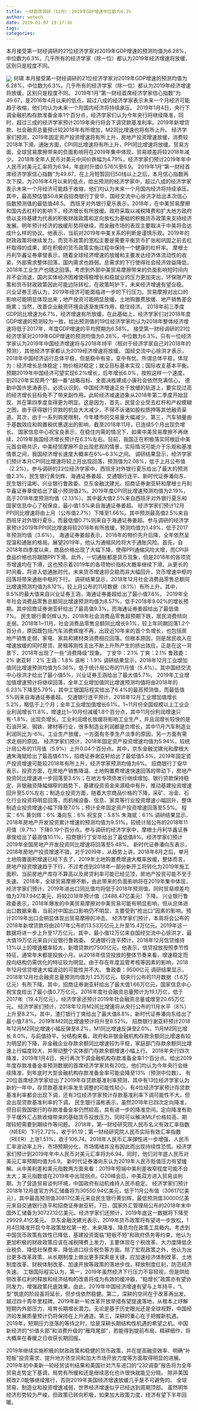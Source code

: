 ```yaml
---
title: 一财首席调研（12月）：2019年GDP增速中位数为6.3%
author: wetech
date: 2019-01-07 19:17:16
tags: 
categories: 
---
```

本月接受第一财经调研的21位经济学家对2019年GDP增速的预测均值为6.28%，中位数为6.3%。几乎所有的经济学家（除一位）都认为2019年经济增速将放缓，区别只是程度不同。
<!-- more -->
<img align="center" border="0" src="https://imgcdn.yicai.com/uppics/images/2019/01/d2ebb28b653ec9639521a87ef253b1a1.jpg" />
何啸
本月接受第一财经调研的21位经济学家对2019年GDP增速的预测均值为6.28%，中位数为6.3%。几乎所有的经济学家（除一位）都认为2019年经济增速将放缓，区别只是程度不同。
2019年1月“第一财经首席经济学家信心指数”为49.67，是2016年4月以来的低点，超过八成的经济学家表示未来一个月经济可能趋于收缩，他们均认为未来一个月国内经济将持续承压。
2019年1月4日，央行下调金融机构存款准备金率1个百分点，经济学家们认为今年央行将继续降准，同时，超过三成的经济学家预计2019年央行将会下调贷款基准利率。2019年新增贷款、社会融资总量预计较2018年有所增加，M2同比增速也将有所上升。
经济学家们预测，2019年固定资产投资增速将有所上升，房地产投资增速放缓，消费较2018年下滑。通胀方面，CPI同比增速将有所上升，PPI同比增速将放缓。贸易方面，全球贸易摩擦带来的负面影响将在2019年集中体现，贸易顺差将较2018年减少。
2018年全年人民币对美元中间价跌幅为4.79%，经济学家们预计2019年年中人民币对美元汇率将为6.94，年底时升值0.576%至6.9。
2019年1月“第一财经首席经济学家信心指数”为49.67，在上月短暂回归50线以上之后，本月信心指数再次下探，为2016年4月以来的低点，给出预测的经济学家中，超过八成的经济学家表示未来一个月经济可能趋于收缩，他们均认为未来一个月国内经济将持续承压。其中，最高预估值50.8来自招商银行丁安华，国经交流中心徐洪才给出本次信心指数预测值的最低值48.5。
西班牙对外银行夏乐表示，2018年，在中美贸易摩擦和国内去杠杆的影响下，经济增长有所放缓。政府采取以减税降费和扩大地方政府债以支持基建为代表的积极财政政策和定向放松为基础的积极货币政策来支持经济发展。明年预计经济的放缓形势将继续，而金融市场的表现主要取决于中美将会达成什么样的协议。他表示，当前对2019年中美关系的判断是谨慎乐观。2019年的财政政策将继续发力，而货币政策的宽松主要是需要平衡货币扩张和巩固之前去杠杆取得的成果，即在积极的货币政策实施过程中保持一个健康的杠杆率。
摩根士丹利华鑫证券章俊表示，随着全球经济增速的放缓和主要发达经济体流动性的收紧，外部需求整体回落，国内需求也趋弱。总需求的下行使得社会经济效益降低，2018年工业生产也随之回落。考虑到外部中美贸易摩擦带来的负面影响短时间内并不会消退，国内实体经济困难使得稳增长和稳就业的压力更加突出，环保限产政策和货币财政政策因此可能边际转松，在政策呵护下，未来经济增速有望企稳。
兴业证券王涵认为，2019年经济可能面临进一步的下行压力。贸易摩擦对出口的影响可能明显体现出来；地产投资可能明显放缓，土地购置费放缓、地产销售差会拖累；当然，改善企业融资环境会逐渐发挥作用，稳住经济。
2018年前三季度GDP同比增速为6.7%，经济增速有所放缓，在此基础上，经济学家们对2018年度GDP增速的预测较为一致，给出预测值的19位经济学家均认为2018年整体经济增速将低于2017年，年度GDP增速的平均预期为6.58%。
接受第一财经调研的21位经济学家对2019年GDP增速的预测均值为6.28%，中位数为6.3%。只有一位经济学家认为2019年中国经济增速将与2018年持平（相对于经济学家自己对2018年的预测），其他经济学家都认为2019经济增速将放缓。
国经交流中心徐洪才表示，2018年中国经济运行总体平稳，但是稳中有变，变中有忧。所谓总体平稳，体现为：经济增长总体稳定；物价相对稳定；就业目标基本实现；国际收支基本平衡。预期2019年中国经济可望实现6.2%增长，后年增长6.0%，按照这样一个速度，到2020年实现两个“翻一番”战略目标、全面决胜建成小康社会依然充满信心。
德勤中国许思涛表示，必须认识到，中国经济增速正处于放缓的轨道上，要实现过高的经济增长目标免不了带来副作用。此轮经济减速迹象从2018年第二季度开始显现，并在第四季度变得更为明显。这是因为，首先，民营企业受去杠杆和产权模糊之困，由于获得银行贷款的机会大大减少，不得不诉诸如股权质押等其他融资渠道。其次，由于一系列购房限制，今年楼市的交易量大幅减少。第三，汽车销量由于基数效应和购置税优惠退出的影响，截至2018年11月，已连续5个月出现负增长。
国家信息中心祝宝良表示，在稳住内需的情况下，如果中美贸易摩擦不再继续，2019年我国经济增长预计在6.3%左右。目前，我国正在积极落实阿根廷中美元首会晤共识，中美经贸摩擦不会出现悲观的情景，实际情况可能介于乐观和基准情景之间，我国经济增长速度大概率在6%~6.3%之间。
调研结果显示，经济学家们预计本月CPI同比增速将较上月出现回落，预测值为2.08%，低于上月公布值（2.2%）。参与调研的22位经济学家中，西班牙对外银行夏乐给出了最大的预测值2.3%，民生银行黄剑辉、海通证券姜超、交通银行连平、新时代证券潘向东、民生银行温彬、兴业银行鲁政委、京东金融沈建光、招商证券谢亚轩和摩根士丹利华鑫证券章俊给出了最小预测值2%。2019年度CPI同比增速预测均值为2.19%，高于2018年度预测均值（2.13%）。其中最大值2.5%来自西班牙对外银行夏乐和国家信息中心了祝保良，最小值1.5%来自海通证券姜超。
经济学家们预计12月PPI同比增速将由上月（公布值2.7%）下降至1.66%。其中预测最高值2.5%来自西班牙对外银行夏乐，而最低值0.7%则来自于海通证券姜超。参与调研的经济学家预计2019年PPI同比增速将较2018年有所放缓，预测均值为1.49%，低于2017年预测均值（3.6%）。
海通证券姜超表示，2018年的物价先升后降，全年依然呈现温和通胀的格局。展望2019年，他认为通缩风险将大于通胀风险。首先，自2018年四季度以来，商品价格出现了大幅下降，使得PPI通缩风险大增，而CPI非食品价格也将跟随PPI下滑。此外，一切通胀都是货币现象，但是2018年的各项货币增速均在下滑，这也预示着2019年的各项物价指标大概率继续下滑。从更长的时间看，将进入低通胀时代，未来货币增速将企稳而非大幅回升，货币增速中枢的回落将带来通胀中枢的下行。
调研结果显示，2018年12月社会消费品零售总额同比增速预测均值为8.12%，较上月公布的11月数据（8.1%）有所上升。其中，8.5%的最大值来自兴业证券王涵，海通证券姜超给出了最小值7.6%。
2019年全年社会消费品零售总额同比增速预测均值为8.57%，低于2018年9.02%的增长预期。其中招商证券谢亚轩给出了最高值9.3%，而海通证券姜超给出了最低值7%。
民生银行黄剑辉认为，2018年社会消费品零售超预期下跌，居民消费倾向走弱。2018年1~11月，社会消费品零售总额同比增长9.1%，较上年同期回落1.2个百分点，原因既包括汽车消费辉煌不再，出现近10年来的首个负增长，也包括房地产销售走弱，家电、家具和建材类消费相应回落。但根本原因，则是居民收入在增速放缓的同时房贷、房租等刚性支出不断上升所产生的挤出效应，正是在这一背景下，2018年出现了一些“消费降级”现象。
丁安华：2.1%
丁爽：2.1%
鲁政委：2%
谢亚轩：2%
王涵：1.8%
温彬：1.9%
调研结果显示，2018年12月工业增加值同比增速预测均值为5.36%，低于统计局公布的11月值（5.4%）。其中国经交流中心徐洪才给出了最小值5%，兴业证券王涵给出了最大值5.7%。
2019年工业增加值增速预计将继续回落，全年工业增加值同比增速预测均值将由2018年的6.23%下降至5.79%，其中工银国际程实给出了6.4%的最高预测值，而最低值5%则来自海通证券姜超。
交通银行连平预计，2018年12月工业增加值增长5.2%，略低于上个月；全年工业增加值增长6.1%。1~11月份全国规模以上工业企业利润增长11.8%，增速比1~10月份减缓1.8个百分点，其中11月份利润增速只有-1.8%，出现负增长。工业利润增长放缓将影响工业生产，并且润增长较快的是石油开采、钢铁、建材等行业，很多制造业利润都是负增长，其中11月汽车制造业利润同比为-6%。工业生产放缓，一方面有冬季生产淡季的原因，另一方面有需求走弱的原因。
经济学家们预计，2018年固定资产投资增速均值为5.94%，较统计局公布的11月值（5.9%）上升0.04个百分点。其中，京东金融沈建光和摩根大通朱海斌给出了最高值6.1%，招商证券谢亚轩给出了最低值5.5%。2019年固定资产投资增速可能较2018年有所上升，经济学家预测均值为6%。
招商银行丁安华表示，投资方面，在房地产销售降温、土地购置费增速快速回落的带动下，房地产投资同比增速进一步回落至3.5%；在地方专项债发行继续增加、银行贷款保持稳定、非银融资降幅缩窄的趋势下，基建投资资金来源稳中有升，推动基建投资增速回升至5.0%左右；制造业投资方面，随着大宗商品价格的下降，采矿、冶金、石化行业投资将明显回落，而机械设备、信息、家具等行业投资增速小幅回升，整体制造业投资增速小幅下降至7.0%；预计全年固定资产投资增速回落至5.5%。
程实：6%
黄剑辉：6%
潘向东：6%
祝宝良：5.8%
朱海斌：6.1%
调研结果显示，2018年房地产开发投资累计增速的预测均值为9.51%，较统计局公布的2018年11月值（9.7%）下降0.19个百分点。参与调研的经济学家中，摩根士丹利华鑫证券章俊给出了最高值10.1%，招商银行丁安华给出了最低值8%。经济学家们预计2019年全国房地产开发投资同比增速将回落至5.48%。
新时代证券潘向东表示，2018年房地产投资增速不错，对于2019年，从趋势上讲，2018年8月之后，单月土地购置面积增速已经下去了，2019年土地购置费增速大概率放缓，整体而言，房地产投资增速趋于下行，不过考虑到2018年一部分新开工将转化为2019年施工面积、当前房地产库存不算高以及房贷利率可能已经见顶，房地产投资可能不至于失速。
2018年，全球贸易摩擦不断，由此带来的负面影响将在2019年集中体现，经济学家们预计，2019年进出口同比值均将低于2018年预测值，同时贸易顺差均值为2787.94亿美元，将较2018年预计值（3488.47亿美元）下降。
兴业银行鲁政委表示，2018年爆发的中美贸易摩擦对中美贸易可能有明显影响，但从总体进出口数据来看，当前对中国出口影响仍不明显，主要受到“抢出口”因素的影响。预计2019年出口会明显体现出贸易摩擦的冲击。
经济学家们预计，本周将会公布的2018年新增贷款将由2017年公布的13.53万亿元上升至15.4万亿元。2019年这一数据将进一步上升至17万亿元，其中，最小值12万亿来自国经交流中心徐洪才，最大值19万亿元来自兴业银行鲁政委。
交通银行连平预计，2018年12月信贷维持13%以上的增速概率较大，新增贷款约7500亿元，他表示，信贷投放按照季节性特征，通常年末都是投放小月。从2018年信贷投放的整体节奏来看，增速稳定而投向结构仍需优化的特征较为明显。由于存在年度监管考核等因素的影响，2018年12月信贷增速大幅波动的可能性并不大。
鲁政委：9500亿元
调研结果显示，2018年12月社会融资总量预测均值为1.25万亿元，较央行公布的11月数据（1.6万亿元）有所下降。其中，招商证券谢亚轩给出了最大值1.66万亿元，国家信息中心祝宝良给出了最小值0.7万亿元。2018年度社会融资总量预计为19.1万亿，低于2017年（19.4万亿元）。经济学家还预计2019年社会融资总量或增至20.65万亿元。
经济学家们预计，2018年12月M2同比增速将从央行公布的11月水平（8%）上升至8.2%。其中，渣打银行丁爽给出了最大值8.8%，新时代证券潘向东给出了最小值7.8%。2019年M2同比增速预计将升至8.52%。
招商银行谢亚轩预计2018年12月M2同比增速小幅反弹至8.2%，M1同比增速反弹至2.0%。11月M2同比增长 8.0%，与前值持平。分结构来看，政府和非银金融机构存款余额同比增速有较为明显的下降，非金融企业存款余额同比增速较为平稳，家庭部门存款余额同比增速上行幅度较大，并带动整个实体部门存款余额增速小幅上行。
2018年央行四次降准，2019年1月4日，央行再次下调金融机构存款准备金率1个百分点。给出2019年度存款准备金率预测数据的首席经济学家共有20位，他们均认为今年央行会继续降准，到年底时大型金融机构存款准备金率可能会降至13%（预测中位数）。
有20位首席经济学家给出了2019年存贷款基准利率预测，其中有13位经济学家认为新的一年中，存贷款基准利率发生调整的可能性较小，有4位经济学家预计存贷款基准利率都会出现下调，还有3位经济学家预计存款基准利率下调可能性不大，但会出现贷款基准利率的下调。
民生银行温彬表示，虽然2018年已四次定向降准，但目前我国银行的存款准备金率仍然较高，具有进一步的降准空间。定向降准有助于平缓外汇占款收缩带来的基础货币投放压力，同时可以解决MLF价格较高、期限较短需要到期续作等问题。
2018年，第一财经研究院人民币名义有效汇率指数（NEER）下行2.72%，收于91.19；第一财经研究院人民币实际有效汇率指数（REER）上涨1.51%，收于106.74。2018年人民币汇率弹性进一步增强，人民币汇率波动率上升，市场预期分化，市场情绪并没有因此而出现持续性恐慌。经济学家们预计到2019年年中人民币对美元汇率将为6.94，同时，他们对年底人民币对美元汇率预期均值为6.9。
新时代证券潘向东认为2019年人民币贬值压力有望缓解。从中美利差和美元指数两方面来看：2019年短端中美利差收窄程度可能不会太大；美元指数或在2019年中出现拐点。G20峰会后，中美双方进入贸易谈判期，为了营造贸易谈判环境，中国政府有动机维持人民币稳定。
经济学家们预计2018年12月底官方外汇储备将为30550.94亿美元，低于11月公布值（30617亿美元），其中最高预测值30817亿美元来自民生银行黄剑辉，最低预测值30000亿美元来自交通银行连平和招商证券谢亚轩。7日，国家外汇管理局公布的2018年末中国外汇储备为30727.12亿美元。经济学家们还预计，2019年底这一数据将下降至29929.41亿美元。
京东金融沈建光表示，2019年货币政策将有望进一步放松，1月4日降准开启今年政策放松第一枪，未来降准、降息均在政策工具箱内。考虑到中国货币政策有效性已降低，基建投资面临“短板不短”和政府债务等约束，他认为更加积极的财政政策应该在减税降费上发力，主要体现在个税改革、大力度降低企业税负、降低社保费率、降低进口综合税负等方面。除了宏观政策之外，他认为出台更多改革政策、从长期制度上做出更多探索是关键，应加速经济体制改革、土地制度改革、财税体制改革、加速开放等政策的落地步伐，释放制度红利，防范经济失速。
工银国际程实认为，第一，2019年虽然经济下行压力不容轻视，但是供给侧改革红利的释放和经济结构的改善将成为有效的缓冲器，“稳增长”政策亦有望协同发力，增强政策托底效果。由此，2019年中国经济增速有望与上年持平，“L型”筑底的阶段虽将延长，但步伐依然稳健。第二，深耕的空间在于改革再出发。越过四十周年里程碑，2019年新一轮改革开放举措有望提速落地，从根本上纾解短期内外部压力，培育长期增长潜力。无论是基于历史眼光还是全球视野，中国经济的发展质量预计仍将保持在上升通道。第三，深耕的重心在于把握新机遇。2019年，短期压力涨落的等待之时，恰是深耕长期结构性机遇的希望之机。中国新经济的“价值头部”和消费升级的“雁阵尾部”，若能得到提前布局、精耕细作，将大概率在春暖之日收获长期回报。
 
 
2019年继续实施积极的财政政策和稳健的货币政策，并在提高融资效率、明确“补短板”投资需求、提升地方债空间和加大市场开放力度等方面取得明显的进展。
2019年初中美新一轮经贸谈判结果和美国针对汽车进口的“232调查”报告将为全年贸易走势定下基调，局势有所缓和还是继续恶化也许很快就能见分晓。
除非美国税改2.0能够继续推行，否则2019年美国经济增速放缓几乎是不可避免的。
全球贸易、制造业和投资增速减弱，世界经济增速似乎已经达到周期顶部。
虽然明年经济形势较为严峻，但政策已转向积极，如果加大政策力度，经济有望下半年回暖。
